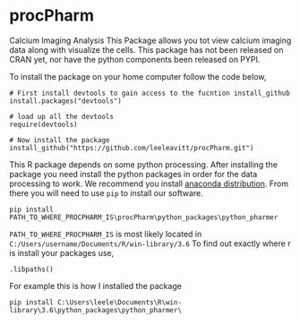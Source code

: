 # procPharm
Calcium Imaging Analysis
This Package allows you tot view calcium imaging data along with visualize the cells. This package has not been released on CRAN yet, nor have the python components been released on PYPI.

To install the package on your home computer follow the code below,
````
# First install devtools to gain access to the fucntion install_github
install.packages("devtools")

# load up all the devtools
require(devtools)

# Now install the package
install_github("https://github.com/leeleavitt/procPharm.git")
````

This R package depends on some python processing. After installing the package you need install the python packages in order for the data processing to work. We recommend you install [anaconda distribution](https://www.anaconda.com/distribution/). From there you will need to use `pip` to install our software. 

````
pip install PATH_TO_WHERE_PROCPHARM_IS\procPharm\python_packages\python_pharmer
````
`PATH_TO_WHERE_PROCPHARM_IS` is most likely located in `C:/Users/username/Documents/R/win-library/3.6` To find out exactly where r is install your packages use,
````
.libpaths()
````
For example this is how I installed the package
````
pip install C:\Users\leele\Documents\R\win-library\3.6\python_packages\python_pharmer\
````